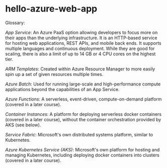 # hello-azure-web-app
Glossary:

*App Service*:	An Azure PaaS option allowing developers to focus more on their apps than the underlying infrastructure. It is an HTTP-based service for hosting web applications, REST APIs, and mobile back ends. It supports multiple languages and continuous deployment. While they are good for scaling, there is also a limit of up to 14 GB or 4 CPU cores on the highest tier.

*ARM Templates*:	Created within Azure Resource Manager to more easily spin up a set of given resources multiple times.

*Azure Batch*:	Used for running large-scale and high-performance compute applications beyond the capabilities of an App Service.

*Azure Functions*:	A serverless, event-driven, compute-on-demand platform (covered in a later course).

*Container Instances*:	A platform for deploying serverless docker containers (covered in a later course), without the container orchestration provided by AKS (see below).

*Service Fabric*:	Microsoft's own distributed systems platform, similar to Kubernetes.

*Azure Kubernetes Service (AKS)*:	Microsoft's own platform for hosting and managing Kubernetes, including deploying docker containers into clusters (covered in a later course).
